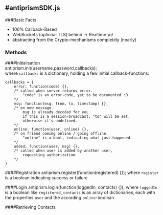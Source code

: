 #antiprismSDK.js
-----------------

###Basic Facts  
 * 100% Callback-Based
 * WebSockets (optional TLS) behind -> Realtime \o/
 * abstracting from the Crypto-mechanisms completely (nearly)

### Methods  

####Initialisation  
    antiprism.init(username,password,callbacks);  
where `callbacks` is a dictionary, holding a few initial callback-functions:

    callbacks = {
        error: function(code) {},
        /* called when server returns error.
            "code" is an error-code, yet to be documented :D
        */
        msg: function(msg, from, to, timestamp) {},
        /* on new message.
            msg is already decoded for you
            if this is a session-broadcast, "to" will be set,
            otherwise it's undefined.
        */
        online: function(user, online) {},
        /* on friend coming online / going offline.
            "online" is a bool, indicating what just happened.
        */
        added: function(user, msg) {},
        /* called when user is added by another user,
            requesting authorization
        */
    }
    
####Registration
    antiprism.register(function(registered) {});
where `register` is a boolean indicating success or failure

####Login
    antiprism.login(function(loggedIn, contacts) {});
where `loggedIn` is a boolean like `registered`,
`contacts` is an array of dictionaries, each with the properties `user` and the according `online`-boolean

####Retrieving Contacts
    
